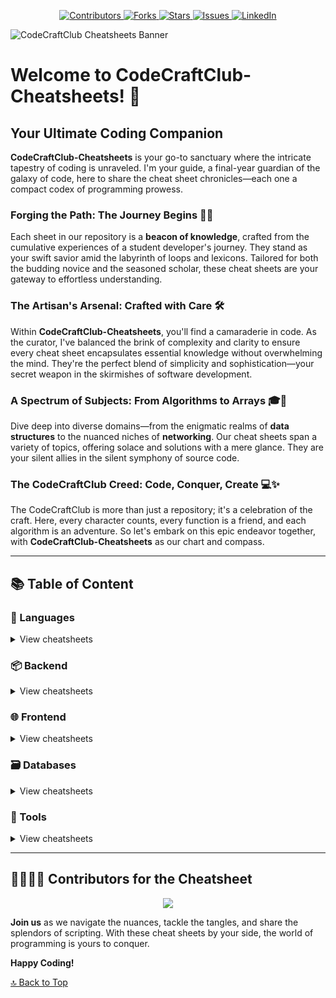 <a name="readme-top"></a>
<p align="center">
  <a href="https://github.com/Alan7149/CodeCraftClub-Cheatsheets/graphs/contributors">
    <img src="https://img.shields.io/github/contributors/Alan7149/CodeCraftClub-Cheatsheets.svg?style=for-the-badge" alt="Contributors">
  </a>
  <a href="https://github.com/Alan7149/CodeCraftClub-Cheatsheets/network/members">
    <img src="https://img.shields.io/github/forks/Alan7149/CodeCraftClub-Cheatsheets.svg?style=for-the-badge" alt="Forks">
  </a>
  <a href="https://github.com/Alan7149/CodeCraftClub-Cheatsheets/stargazers">
    <img src="https://img.shields.io/github/stars/Alan7149/CodeCraftClub-Cheatsheets.svg?style=for-the-badge" alt="Stars">
  </a>
  <a href="https://github.com/Alan7149/CodeCraftClub-Cheatsheets/issues">
    <img src="https://img.shields.io/github/issues/Alan7149/CodeCraftClub-Cheatsheets.svg?style=for-the-badge" alt="Issues">
  </a>
  <a href="https://www.linkedin.com/in/alan-babu-63b382232">
    <img src="https://img.shields.io/badge/-LinkedIn-black.svg?style=for-the-badge&logo=linkedin&colorB=555" alt="LinkedIn">
  </a>
</p>

![CodeCraftClub Cheatsheets Banner]()

# Welcome to CodeCraftClub-Cheatsheets! 🚀

## Your Ultimate Coding Companion
**CodeCraftClub-Cheatsheets** is your go-to sanctuary where the intricate tapestry of coding is unraveled. I'm your guide, a final-year guardian of the galaxy of code, here to share the cheat sheet chronicles—each one a compact codex of programming prowess.

### Forging the Path: The Journey Begins 🧙‍♂️
Each sheet in our repository is a **beacon of knowledge**, crafted from the cumulative experiences of a student developer's journey. They stand as your swift savior amid the labyrinth of loops and lexicons. Tailored for both the budding novice and the seasoned scholar, these cheat sheets are your gateway to effortless understanding.

### The Artisan's Arsenal: Crafted with Care 🛠️
Within **CodeCraftClub-Cheatsheets**, you'll find a camaraderie in code. As the curator, I've balanced the brink of complexity and clarity to ensure every cheat sheet encapsulates essential knowledge without overwhelming the mind. They're the perfect blend of simplicity and sophistication—your secret weapon in the skirmishes of software development.

### A Spectrum of Subjects: From Algorithms to Arrays 🎓🌟
Dive deep into diverse domains—from the enigmatic realms of **data structures** to the nuanced niches of **networking**. Our cheat sheets span a variety of topics, offering solace and solutions with a mere glance. They are your silent allies in the silent symphony of source code.

### The CodeCraftClub Creed: Code, Conquer, Create 💻✨
The CodeCraftClub is more than just a repository; it's a celebration of the craft. Here, every character counts, every function is a friend, and each algorithm is an adventure. So let's embark on this epic endeavor together, with **CodeCraftClub-Cheatsheets** as our chart and compass.

---

## 📚 Table of Content

### 📃 Languages
<details>
  <summary>View cheatsheets</summary>
  
  - [Python Cheatsheet](path/to/python-cheatsheet.md)
  - [JavaScript Cheatsheet](path/to/javascript-cheatsheet.md)
  - [C++ Cheatsheet](path/to/cpp-cheatsheet.md)
  - [Java Cheatsheet](path/to/java-cheatsheet.md)
  - [Go Cheatsheet](path/to/go-cheatsheet.md)
  - [Ruby Cheatsheet](path/to/ruby-cheatsheet.md)
  - [Rust Cheatsheet](path/to/rust-cheatsheet.md)
  - [Kotlin Cheatsheet](path/to/kotlin-cheatsheet.md)
  - [Swift Cheatsheet](path/to/swift-cheatsheet.md)
  - [PHP Cheatsheet](path/to/php-cheatsheet.md)
  <!-- Add more languages as needed -->
  
</details>

### 📦 Backend
<details>
  <summary>View cheatsheets</summary>
  
  - [Node.js Cheatsheet](path/to/nodejs-cheatsheet.md)
  - [Django Cheatsheet](path/to/django-cheatsheet.md)
  - [Spring Boot Cheatsheet](path/to/spring-boot-cheatsheet.md)
  - [Flask Cheatsheet](path/to/flask-cheatsheet.md)
  - [ASP.NET Cheatsheet](path/to/aspnet-cheatsheet.md)
  <!-- Add other backend technologies as needed -->
  
</details>

### 🌐 Frontend
<details>
  <summary>View cheatsheets</summary>
  
  - [React Cheatsheet](path/to/react-cheatsheet.md)
  - [Angular Cheatsheet](path/to/angular-cheatsheet.md)
  - [Vue.js Cheatsheet](path/to/vue-cheatsheet.md)
  - [Svelte Cheatsheet](path/to/svelte-cheatsheet.md)
  <!-- Add other frontend technologies as needed -->
  
</details>

### 🗃️ Databases
<details>
  <summary>View cheatsheets</summary>
  
  - [MySQL Cheatsheet](path/to/mysql-cheatsheet.md)
  - [MongoDB Cheatsheet](path/to/mongodb-cheatsheet.md)
  - [PostgreSQL Cheatsheet](path/to/postgresql-cheatsheet.md)
  - [Redis Cheatsheet](path/to/redis-cheatsheet.md)
  <!-- Add other database technologies as needed -->
  
</details>

### 🔧 Tools
<details>
  <summary>View cheatsheets</summary>
  
  - [Git Cheatsheet](path/to/git-cheatsheet.md)
  - [Docker Cheatsheet](path/to/docker-cheatsheet.md)
  - [Kubernetes Cheatsheet](path/to/kubernetes-cheatsheet.md)
  - [CI/CD Tools Cheatsheet (Jenkins, GitLab)](path/to/cicd-tools-cheatsheet.md)
  - [Terraform Cheatsheet](path/to/terraform-cheatsheet.md)
  <!-- Add other tools as needed -->
  
</details>

---

## 👩‍💻👨‍💻 Contributors for the Cheatsheet

<p align="center"><a href="https://github.com/Alan7149/CodeCraftClub-Cheatsheets/graphs/contributors">
  <img src="https://contributors-img.web.app/image?repo=Alan7149/CodeCraftClub-Cheatsheets" />
</a></p>


**Join us** as we navigate the nuances, tackle the tangles, and share the splendors of scripting. With these cheat sheets by your side, the world of programming is yours to conquer.

**Happy Coding!**

[🔝 Back to Top](#readme-top)
